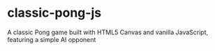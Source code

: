 # classic-pong-js
A classic Pong game built with HTML5 Canvas and vanilla JavaScript, featuring a simple AI opponent
